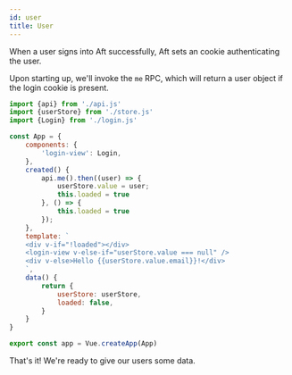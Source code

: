 ```yaml
---
id: user
title: User
---
```


When a user signs into Aft successfully, Aft sets an cookie authenticating the user.

Upon starting up, we'll invoke the `me` RPC, which will return a user object if the login cookie is present.

```js title="app.js"
import {api} from './api.js'
import {userStore} from './store.js'
import {Login} from './login.js'

const App = {
	components: {
		'login-view': Login,
	},
	created() {
		api.me().then((user) => {
			userStore.value = user;
			this.loaded = true
		}, () => {
			this.loaded = true
		});
	},
	template: `
	<div v-if="!loaded"></div>
	<login-view v-else-if="userStore.value === null" />
	<div v-else>Hello {{userStore.value.email}}!</div>
	`,
	data() {
		return {
			userStore: userStore,
			loaded: false,
		}
	}
}

export const app = Vue.createApp(App)
```

That's it! We're ready to give our users some data.